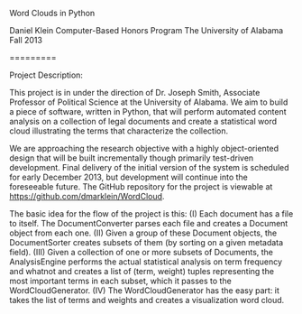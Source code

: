 Word Clouds in Python

Daniel Klein
Computer-Based Honors Program
The University of Alabama
Fall 2013

=========

Project Description:

This project is in under the direction of Dr. Joseph Smith, Associate Professor of Political Science at the University of 
Alabama. We aim to build a piece of software, written in Python, that will perform automated content analysis on a 
collection of legal documents and create a statistical word cloud illustrating the terms that characterize the collection. 

We are approaching the research objective with a highly object-oriented design that will be built incrementally though 
primarily test-driven development. Final delivery of the initial version of the system is scheduled for early December 2013,
but development will continue into the foreseeable future. 
The GitHub repository for the project is viewable at https://github.com/dmarklein/WordCloud.

The basic idea for the flow of the project is this:
(I)		Each document has a file to itself. The DocumentConverter parses each file and creates a Document object from each one.
(II)	Given a group of these Document objects, the DocumentSorter creates subsets of them (by sorting on a given metadata 
field).
(III)	Given a collection of one or more subsets of Documents, the AnalysisEngine performs the actual statistical analysis 
on term frequency and whatnot and creates a list of (term, weight) tuples representing the most important terms in each 
subset, which it passes to the WordCloudGenerator.
(IV)	The WordCloudGenerator has the easy part: it takes the list of terms and weights and creates a visualization word cloud. 



